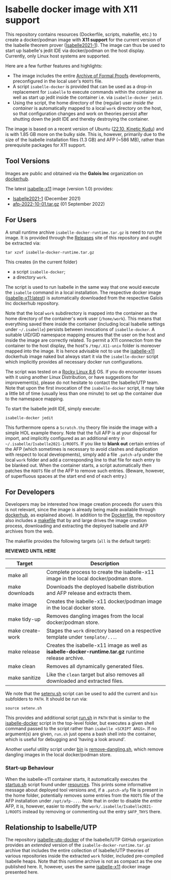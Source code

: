 # Isabelle docker image with X11 support

This repository contains resources (Dockerfile, scripts, makefile, etc.) to create a docker/podman image with **X11 support** for the current version of the Isabelle theorem prover ([Isabelle2021-1](https://isabelle.in.tum.de/)). The image can thus be used to start up Isabelle's jedit IDE via docker/podman on the host display. Currently, only Linux host systems are supported.

Here are a few further features and highlights:
- The image includes the entire [Archive of Formal Proofs](https://www.isa-afp.org/) developments, preconfigured in the local user's `ROOTS` file.
- A script `isabelle-docker` is provided that can be used as a drop-in replacement for `isabelle` to execute commands within the container as well as start up jedit inside the container i.e. via `isabelle-docker jedit`.
- Using the script, the home directory of the (regular) user *inside the container* is automatically mapped to a local `work` directory on the host, so that configuration changes and work on theories persist after shutting down the jedit IDE and thereby destroying the container.

The image is based on a recent version of Ubuntu ([22.10, Kinetic Kudu](https://www.omgubuntu.co.uk/2022/08/ubuntu-22-10-release-new-features)) and is with 1.85 GB more on the bulky side. This is, however, primarily due to the size of the Isabelle installation files (1.3 GB) and AFP (~586 MB), rather than prerequisite packages for X11 support.

## Tool Versions

Images are public and obtained via the **Galois Inc** organization on [dockerhub](https://hub.docker.com/repositories).

The latest [isabelle-x11](https://hub.docker.com/repository/docker/galoisinc/isabelle-x11) image (version 1.0) provides:
- [Isabelle2021-1](https://isabelle.in.tum.de/) (December 2021)
- [afp-2022-10-01.tar.gz](https://www.isa-afp.org/release/afp-2022-10-01.tar.gz) (01 September 2022)

## For Users

A small runtime archive `isabelle-docker-runtime.tar.gz` is need to run the image. It is provided through the [Releases](https://github.com/isabelle-utp/isabelle-x11-docker/releases) site of this repository and ought be extracted via:

`tar xzvf isabelle-docker-runtime.tar.gz`

This creates (in the current folder)
- a script `isabelle-docker`;
- a directory `work`.

The script is used to run Isabelle in the same way that one would execute the `isabelle` command in a local installation. The respective docker image ([isabelle-x11:latest](https://hub.docker.com/repository/docker/galoisinc/isabelle-x11)) is automatically downloaded from the respective Galois Inc dockerhub repository.

Note that the local `work` subdirectory is mapped into the container as the home directory of the container's *work* user (`/home/work`). This means that everything saved there inside the container (including local Isabelle settings under `~/.isabelle`) persists between invocations of `isabelle-docker`. A suitable UID/GID namespace mapping ensures that the user on the host and inside the image are correctly related. To permit a X11 connection from the container to the host display, the host's `/tmp/.X11-unix` folder is moreover mapped into the image. It is hence advisable not to use the [isabelle-x11](https://hub.docker.com/repository/docker/galoisinc/isabelle-x11) dockerhub image naked but always start it via the `isabelle-docker` script which implicitly provides all necessary docker run configurations.

The script was tested on a [Rocky Linux 8.6](https://rockylinux.org/news/rocky-linux-8-6-ga-release/) OS. If you do encounter issues with it using another Linux Distribution, or have suggestions for improvement(s), please do not hesitate to contact the Isabelle/UTP team. Note that upon the first invocation of the `isabelle-docker` script, it may take a little bit of time (usually less than one minute) to set up the container due to the namespace mapping.

To start the Isabelle jedit IDE, simply execute:

`isabelle-docker jedit`

This furthermore opens a `Scratch.thy` theory file inside the image with a simple HOL example theory. Note that the full AFP is at your disposal for import, and implicitly configured as an additional entry in `~/.isabelle/Isabelle2021-1/ROOTS`. If you like to **blank out** certain entries of the AFP (which sometimes is necessary to avoid clashes and duplication with respect to local developments), simply add a file `.patch-afp` under the local `work` folder and add a corresponding line to that file for each entry to be blanked out. When the container starts, a script automatically then patches the `ROOTS` file of the AFP to remove such entries. (Beware, however, of superfluous spaces at the start end end of each entry.)

## For Developers

Developers may be interested how image creation proceeds (for users this is not relevant, since the image is already being made available through [dockerhub](https://hub.docker.com/repository/docker/galoisinc/isabelle-x11), as explained above). In addition to the [Dockerfile](https://github.com/isabelle-utp/isabelle-x11-docker/blob/main/Dockerfile), the repository also includes a [makefile](https://github.com/isabelle-utp/isabelle-x11-docker/blob/main/makefile) that by and large drives the image creation process, downloading and extracting the deployed Isabelle and AFP archives from the web.

The makefile provides the following targets (`all` is the default target):

**REVIEWED UNTIL HERE**

| Target         | Description |
| -------------- | ----------- |
| make all | Complete process to create the isabelle-x11 image in the local docker/podman store. |
| make downloads | Downloads the deployed Isabelle distribution and AFP release and extracts them. |
| make image | Creates the isabelle-x11 docker/podman image in the local docker store. |
| make tidy-up | Removes dangling images from the local docker/podman store. |
| make create-work | Stages the `work` directory based on a respective template under `template/...`. |
| make release | Creates the isabelle-x11 image as well as **isabelle-docker-runtime.tar.gz** runtime release archive. |
| make clean | Removes all dynamically generated files. |
| make sanitize | Like the `clean` target but also removes all downloaded and extracted files. |

We note that the [setenv.sh](https://github.com/isabelle-utp/isabelle-x11-docker/blob/main/setenv.sh) script can be used to add the current and `bin` subfolders to `PATH`. It should be run via:

`source setenv.sh`

This provides and additional script [run.sh](https://github.com/isabelle-utp/isabelle-x11-docker/blob/main/bin/run.sh) in `PATH` that is similar to the [isabelle-docker](https://github.com/isabelle-utp/isabelle-x11-docker/blob/main/isabelle-docker) script in the top-level folder, but executes a given shell command passed to the script rather than `isabelle <SCRIPT ARGS>`. If no argument(s) are given, `run.sh` just opens a bash shell into the container, which is useful for debugging and 'having a look around'.

Another useful utility script under [bin](https://github.com/isabelle-utp/isabelle-x11-docker/blob/main/bin) is [remove-dangling.sh](https://github.com/isabelle-utp/isabelle-x11-docker/blob/main/bin/remove-dangling.sh), which remove dangling images in the local docker/podman store.

### Start-up Behaviour

When the isabelle-x11 container starts, it automatically executes the [startup.sh](https://github.com/isabelle-utp/isabelle-x11-docker/blob/main/resources/startup.sh) script found under [resources](https://github.com/isabelle-utp/isabelle-x11-docker/blob/main/resources). This prints some informative message about deployed tool versions and, if a `.patch-afp` file is present in the home folder, potentially removes some entries from the `ROOTS` file of the AFP installation under `/opt/afp-...`. Note that in order to disable the *entire* AFP, it is, however, easier to modify the `work/.isabelle/Isabelle2021-1/ROOTS` instead by removing or commenting out the entry `$AFP_THYS` there.

## Relationship to Isabelle/UTP

The repository [isabelle-utp-docker](https://github.com/isabelle-utp/isabelle-utp-docker) of the Isabelle/UTP GitHub organization provides an *extended* version of the `isabelle-docker-runtime.tar.gz` archive that includes the entire collection of Isabelle/UTP theories of various repositories inside the extracted `work` folder, included pre-compiled Isabelle heaps. Note that this runtime archive is not as compact as the one published here. It, however, uses the same [isabelle-x11](https://hub.docker.com/repository/docker/galoisinc/isabelle-x11) docker image presented here.
